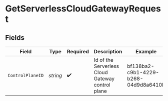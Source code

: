 # GetServerlessCloudGatewayRequest


## Fields

| Field                                            | Type                                             | Required                                         | Description                                      | Example                                          |
| ------------------------------------------------ | ------------------------------------------------ | ------------------------------------------------ | ------------------------------------------------ | ------------------------------------------------ |
| `ControlPlaneID`                                 | *string*                                         | :heavy_check_mark:                               | Id of the Serverless Cloud Gateway control plane | bf138ba2-c9b1-4229-b268-04d9d8a6410b             |